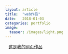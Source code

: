 ```yaml
---
layout: article
title:  "web作品"
date:   2018-01-03
categories: portfolio
image:
  teaser: /images/light.png
---
```

    [这是我的网页作品]( https://yanxinshu.github.io/portfolio/branch/index.html)
